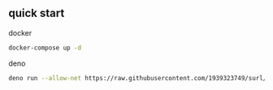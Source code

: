 ## quick start
docker
```bash
docker-compose up -d
```
deno
```bash
deno run --allow-net https://raw.githubusercontent.com/1939323749/surl/main/deno/mod.ts URL
```